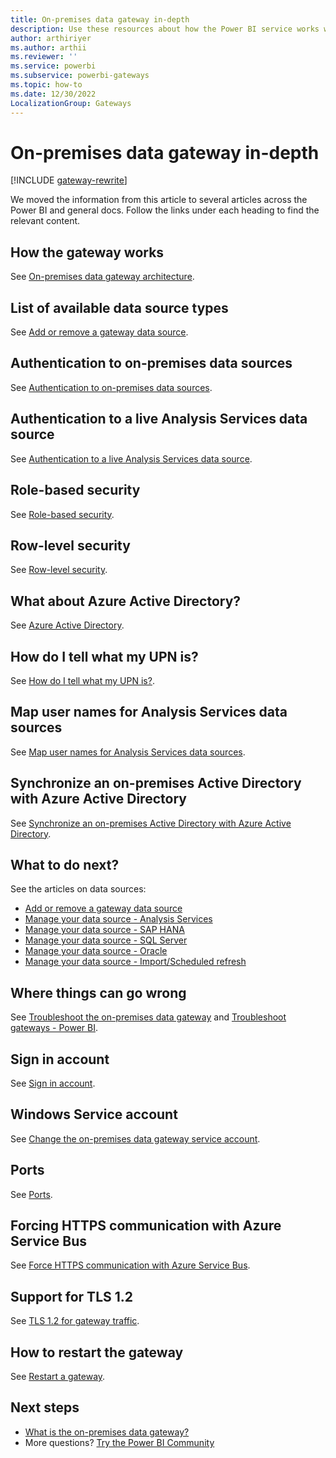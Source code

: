 ```yaml
---
title: On-premises data gateway in-depth
description: Use these resources about how the Power BI service works with Azure Active Directory and your local Active Directory when working with Analysis Services. 
author: arthiriyer
ms.author: arthii
ms.reviewer: ''
ms.service: powerbi
ms.subservice: powerbi-gateways
ms.topic: how-to
ms.date: 12/30/2022
LocalizationGroup: Gateways
---
```


# On-premises data gateway in-depth

[!INCLUDE [gateway-rewrite](../includes/gateway-rewrite.md)]

We moved the information from this article to several articles across the Power BI and general docs. Follow the links under each heading to find the relevant content.

## How the gateway works

See [On-premises data gateway architecture](/data-integration/gateway/service-gateway-onprem-indepth).

## List of available data source types

See [Add or remove a gateway data source](service-gateway-data-sources.md).

## Authentication to on-premises data sources

See [Authentication to on-premises data sources](/data-integration/gateway/service-gateway-onprem-indepth#authentication-to-on-premises-data-sources).

## Authentication to a live Analysis Services data source

See [Authentication to a live Analysis Services data source](service-gateway-enterprise-manage-ssas.md#authentication-to-a-live-analysis-services-data-source).

## Role-based security

See [Role-based security](service-gateway-enterprise-manage-ssas.md#role-based-security).

## Row-level security

See [Row-level security](service-gateway-enterprise-manage-ssas.md#row-level-security).

## What about Azure Active Directory?

See [Azure Active Directory](/data-integration/gateway/service-gateway-onprem-indepth#azure-active-directory).

## How do I tell what my UPN is?

See [How do I tell what my UPN is?](/data-integration/gateway/service-gateway-onprem-indepth#how-do-i-tell-what-my-upn-is).

## Map user names for Analysis Services data sources

See [Map user names for Analysis Services data sources](service-gateway-enterprise-manage-ssas.md#map-user-names-for-analysis-services-data-sources).

## Synchronize an on-premises Active Directory with Azure Active Directory

See [Synchronize an on-premises Active Directory with Azure Active Directory](/data-integration/gateway/service-gateway-onprem-indepth#synchronize-an-on-premises-active-directory-with-azure-active-directory).

## What to do next?

See the articles on data sources:

- [Add or remove a gateway data source](service-gateway-data-sources.md)
- [Manage your data source - Analysis Services](service-gateway-enterprise-manage-ssas.md)  
- [Manage your data source - SAP HANA](service-gateway-enterprise-manage-sap.md)  
- [Manage your data source - SQL Server](service-gateway-enterprise-manage-sql.md)  
- [Manage your data source - Oracle](service-gateway-onprem-manage-oracle.md)  
- [Manage your data source - Import/Scheduled refresh](service-gateway-enterprise-manage-scheduled-refresh.md)  

## Where things can go wrong

See [Troubleshoot the on-premises data gateway](/data-integration/gateway/service-gateway-tshoot) and [Troubleshoot gateways - Power BI](service-gateway-onprem-tshoot.md).

## Sign in account

See [Sign in account](/data-integration/gateway/service-gateway-onprem-indepth#sign-in-account).

## Windows Service account

See [Change the on-premises data gateway service account](/data-integration/gateway/service-gateway-service-account).

## Ports

See [Ports](/data-integration/gateway/service-gateway-communication#ports).

## Forcing HTTPS communication with Azure Service Bus

See [Force HTTPS communication with Azure Service Bus](/data-integration/gateway/service-gateway-communication#force-https-communication-with-azure-service-bus).

## Support for TLS 1.2

See [TLS 1.2 for gateway traffic](/data-integration/gateway/service-gateway-communication#tls-12-for-gateway-traffic).

## How to restart the gateway

See [Restart a gateway](/data-integration/gateway/service-gateway-restart).

## Next steps

- [What is the on-premises data gateway?](service-gateway-onprem.md)
- More questions? [Try the Power BI Community](https://community.powerbi.com/)
